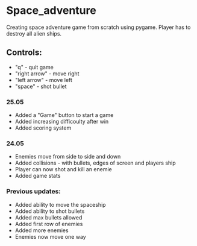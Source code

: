 # Space_adventure
Creating space adventure game from scratch using pygame. Player has to destroy all alien ships.

## Controls:
- "q" - quit game
- "right  arrow" - move right
- "left arrow" - move left
- "space" - shot bullet

### 25.05
- Added a "Game" button to start a game
- Added increasing difficoulty after win
- Added scoring system

### 24.05
- Enemies move from side to side and down
- Added collisions - with bullets, edges of screen and players ship
- Player can now shot and kill an enemie
- Added game stats

### Previous updates:
- Added ability to move the spaceship
- Added ability to shot bullets
- Added max bullets allowed
- Added first row of enemies
- Added more enemies
- Enemies now move one way




